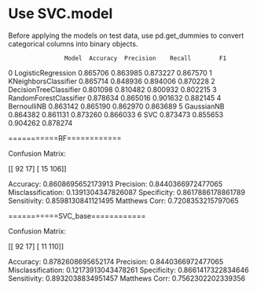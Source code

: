 # Use SVC.model

Before applying the models on test data, use pd.get_dummies to convert categorical columns into binary objects.


                    Model  Accuracy  Precision    Recall        F1
0      LogisticRegression  0.865706   0.863985  0.873227  0.867570
1    KNeighborsClassifier  0.865714   0.848936  0.894006  0.870228
2  DecisionTreeClassifier  0.801098   0.810482  0.800932  0.802215
3  RandomForestClassifier  0.878634   0.865016  0.901632  0.882145
4             BernoulliNB  0.863142   0.865190  0.862970  0.863689
5              GaussianNB  0.864382   0.861131  0.873260  0.866033
6                     SVC  0.873473   0.855653  0.904262  0.878274

===========RF============

Confusion Matrix:

 [[ 92  17]
 [ 15 106]]

Accuracy: 0.8608695652173913
Precision: 0.8440366972477065
Misclassification: 0.1391304347826087
Specificity: 0.8617886178861789
Sensitivity: 0.8598130841121495
Matthews Corr: 0.7208353215797065

===========SVC_base============

Confusion Matrix:

 [[ 92  17]
 [ 11 110]]

Accuracy: 0.8782608695652174
Precision: 0.8440366972477065
Misclassification: 0.12173913043478261
Specificity: 0.8661417322834646
Sensitivity: 0.8932038834951457
Matthews Corr: 0.7562302202339356
